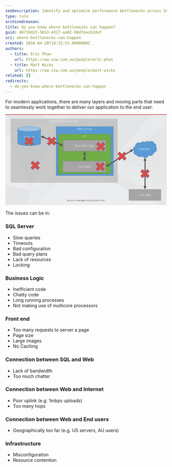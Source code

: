 ```yaml
---
seoDescription: Identify and optimize performance bottlenecks across SQL Server, business logic, front-end, connections, and infrastructure layers to enhance overall application speed.
type: rule
archivedreason:
title: Do you know where bottlenecks can happen?
guid: 4671b023-5b53-4327-aa02-98d7eae52daf
uri: where-bottlenecks-can-happen
created: 2016-04-28T18:32:53.0000000Z
authors:
  - title: Eric Phan
    url: https://ww.ssw.com.au/people/eric-phan
  - title: Matt Wicks
    url: https://ww.ssw.com.au/people/matt-wicks
related: []
redirects:
  - do-you-know-where-bottlenecks-can-happen
---
```


For modern applications, there are many layers and moving parts that need to seamlessly work together to deliver our application to the end user.

<!--endintro-->

![Figure: Bottlenecks can happen anywhere! Call out diagrammatically where you think the bottlenecks are happenning](bottleneck.png)

The issues can be in:

### SQL Server

- Slow queries
- Timeouts
- Bad configuration
- Bad query plans
- Lack of resources
- Locking

### Business Logic

- Inefficient code
- Chatty code
- Long running processes
- Not making use of multicore processors

### Front end

- Too many requests to server a page
- Page size
- Large images
- No Caching

### Connection between SQL and Web

- Lack of bandwidth
- Too much chatter

### Connection between Web and Internet

- Poor uplink (e.g. 1mbps uploads)
- Too many hops

### Connection between Web and End users

- Geographically too far (e.g. US servers, AU users)

### Infrastructure

- Misconfiguration
- Resource contention
